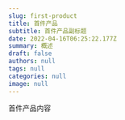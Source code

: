 ```yaml
---
slug: first-product
title: 首件产品
subtitle: 首件产品副标题
date: 2022-04-16T06:25:22.177Z
summary: 概述
draft: false
authors: null
tags: null
categories: null
image: null
---
```

首件产品内容